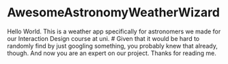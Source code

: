 # AwesomeAstronomyWeatherWizard

Hello World. 
This is a weather app specifically for astronomers we made for our Interaction Design course at uni. # Given that it would be hard to randomly find by just googling something, you probably knew that already, though.
And now you are an expert on our project.
Thanks for reading me.
